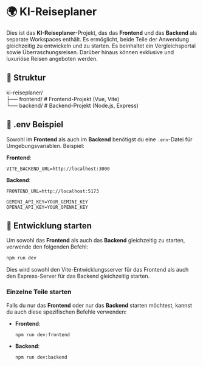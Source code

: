 # 🌍 KI-Reiseplaner

Dies ist das **KI-Reiseplaner**-Projekt, das das **Frontend** und das **Backend** als separate Workspaces enthält. Es ermöglicht, beide Teile der Anwendung gleichzeitig zu entwickeln und zu starten. Es beinhaltet ein Vergleichsportal sowie Überraschungsreisen. Darüber hinaus können exklusive und luxuriöse Reisen angeboten werden.

## 📁 Struktur

ki-reiseplaner/\
├── frontend/ # Frontend-Projekt (Vue, Vite)\
└── backend/ # Backend-Projekt (Node.js, Express)

## 📑 .env Beispiel

Sowohl im **Frontend** als auch im **Backend** benötigst du eine `.env`-Datei für Umgebungsvariablen. Beispiel:

**Frontend**:

```
VITE_BACKEND_URL=http://localhost:3000
```

**Backend**:

```
FRONTEND_URL=http://localhost:5173

GEMINI_API_KEY=YOUR_GEMINI_KEY
OPENAI_API_KEY=YOUR_OPENAI_KEY
```

## 🚀 Entwicklung starten

Um sowohl das **Frontend** als auch das **Backend** gleichzeitig zu starten, verwende den folgenden Befehl:

```bash
npm run dev
```

Dies wird sowohl den Vite-Entwicklungsserver für das Frontend als auch den Express-Server für das Backend gleichzeitig starten.

### Einzelne Teile starten

Falls du nur das **Frontend** oder nur das **Backend** starten möchtest, kannst du auch diese spezifischen Befehle verwenden:

- **Frontend**:

  ```bash
  npm run dev:frontend
  ```

- **Backend**:

  ```bash
  npm run dev:backend
  ```
